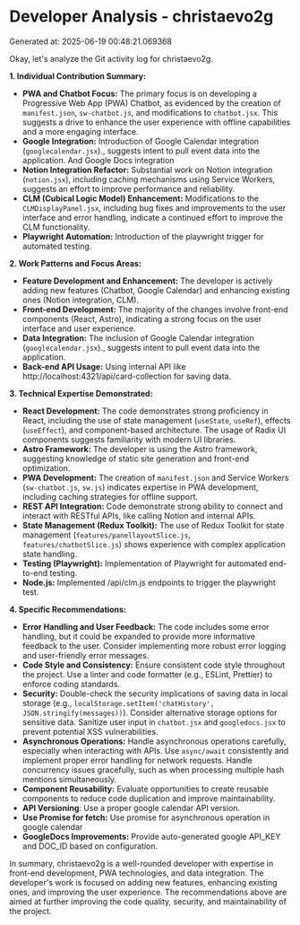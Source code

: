 # Developer Analysis - christaevo2g
Generated at: 2025-06-19 00:48:21.069368

Okay, let's analyze the Git activity log for christaevo2g.

**1. Individual Contribution Summary:**

*   **PWA and Chatbot Focus:** The primary focus is on developing a Progressive Web App (PWA) Chatbot, as evidenced by the creation of `manifest.json`, `sw-chatbot.js`, and modifications to `chatbot.jsx`. This suggests a drive to enhance the user experience with offline capabilities and a more engaging interface.
*   **Google Integration:** Introduction of Google Calendar integration (`googlecalendar.jsx`)., suggests intent to pull event data into the application. And Google Docs integration
*   **Notion Integration Refactor:** Substantial work on Notion integration (`notion.jsx`), including caching mechanisms using Service Workers, suggests an effort to improve performance and reliability.
*   **CLM (Cubical Logic Model) Enhancement:** Modifications to the `CLMDisplayPanel.jsx`, including bug fixes and improvements to the user interface and error handling, indicate a continued effort to improve the CLM functionality.
*   **Playwright Automation:** Introduction of the playwright trigger for automated testing.

**2. Work Patterns and Focus Areas:**

*   **Feature Development and Enhancement:**  The developer is actively adding new features (Chatbot, Google Calendar) and enhancing existing ones (Notion integration, CLM).
*   **Front-end Development:** The majority of the changes involve front-end components (React, Astro), indicating a strong focus on the user interface and user experience.
*   **Data Integration:** The inclusion of Google Calendar integration (`googlecalendar.jsx`)., suggests intent to pull event data into the application.
*   **Back-end API Usage:** Using internal API like http://localhost:4321/api/card-collection for saving data.

**3. Technical Expertise Demonstrated:**

*   **React Development:** The code demonstrates strong proficiency in React, including the use of state management (`useState`, `useRef`), effects (`useEffect`), and component-based architecture. The usage of Radix UI components suggests familiarity with modern UI libraries.
*   **Astro Framework:** The developer is using the Astro framework, suggesting knowledge of static site generation and front-end optimization.
*   **PWA Development:** The creation of `manifest.json` and Service Workers (`sw-chatbot.js`, `sw.js`) indicates expertise in PWA development, including caching strategies for offline support.
*   **REST API Integration:** Code demonstrate strong ability to connect and interact with RESTful APIs, like calling Notion and internal APIs.
*   **State Management (Redux Toolkit):** The use of Redux Toolkit for state management (`features/panellayoutSlice.js`, `features/chatbotSlice.js`) shows experience with complex application state handling.
*   **Testing (Playwright):** Implementation of Playwright for automated end-to-end testing.
*   **Node.js:** Implemented /api/clm.js endpoints to trigger the playwright test.

**4. Specific Recommendations:**

*   **Error Handling and User Feedback:** The code includes some error handling, but it could be expanded to provide more informative feedback to the user. Consider implementing more robust error logging and user-friendly error messages.
*   **Code Style and Consistency:** Ensure consistent code style throughout the project. Use a linter and code formatter (e.g., ESLint, Prettier) to enforce coding standards.
*   **Security:** Double-check the security implications of saving data in local storage (e.g., `localStorage.setItem('chatHistory', JSON.stringify(messages))`). Consider alternative storage options for sensitive data. Sanitize user input in `chatbot.jsx` and `googledocs.jsx` to prevent potential XSS vulnerabilities.
*   **Asynchronous Operations:** Handle asynchronous operations carefully, especially when interacting with APIs. Use `async/await` consistently and implement proper error handling for network requests. Handle concurrency issues gracefully, such as when processing multiple hash mentions simultaneously.
*   **Component Reusability:** Evaluate opportunities to create reusable components to reduce code duplication and improve maintainability.
*   **API Versioning**: Use a proper google calendar API version.
*   **Use Promise for fetch:** Use promise for asynchronous operation in google calendar
*   **GoogleDocs Improvements:** Provide auto-generated google API_KEY and DOC_ID based on configuration.

In summary, christaevo2g is a well-rounded developer with expertise in front-end development, PWA technologies, and data integration. The developer's work is focused on adding new features, enhancing existing ones, and improving the user experience. The recommendations above are aimed at further improving the code quality, security, and maintainability of the project.

